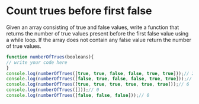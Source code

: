 # Count trues before first false

Given an array consisting of true and false values, write a function that returns 
the number of true values present before the first false value using a while loop.
If the array does not contain any false value return the number of true values.

```js
function numberOfTrues(booleans){
// write your code here
}
console.log(numberOfTrues([true, true, false, false, true, true]));// 2
console.log(numberOfTrues([false, true, false, false, true, true]));// 0
console.log(numberOfTrues([true, true, true, true, true, true]));// 6
console.log(numberOfTrues([]));// 0
console.log(numberOfTrues([false, false, false]));// 0
```
